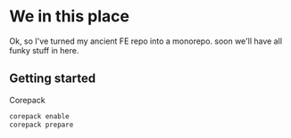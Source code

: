 # We in this place

Ok, so I've turned my ancient FE repo into a monorepo. soon we'll have all funky stuff in here.

## Getting started
Corepack
```bash
corepack enable
corepack prepare
```